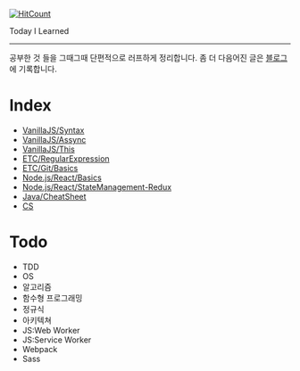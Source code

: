 <!--https://github.com/EatNug/TIL/blob/master/-->

[![HitCount](http://hits.dwyl.io/eaTnuG/TIL.svg)](http://hits.dwyl.io/eaTnuG/TIL)

Today I Learned
___

공부한 것 들을 그때그때 단편적으로 러프하게 정리합니다. 좀 더 다음어진 글은 [블로그](https://eatnug.github.io/)에 기록합니다.

# Index

- [VanillaJS/Syntax](https://github.com/eaTnuG/TIL/blob/master/VanillaJS/Syntax.md)
- [VanillaJS/Assync](https://github.com/eaTnuG/TIL/blob/master/VanillaJS/Async.md)
- [VanillaJS/This](https://github.com/eaTnuG/TIL/blob/master/VanillaJS/This.md)
- [ETC/RegularExpression](https://github.com/eaTnuG/TIL/blob/master/VanillaJS/RegularExpression.md)
- [ETC/Git/Basics](https://github.com/eaTnuG/TIL/blob/master/ETC/Git/Basics.md)
- [Node.js/React/Basics](https://github.com/eaTnuG/TIL/blob/master/Node.js/React/Basics.md)
- [Node.js/React/StateManagement-Redux](https://github.com/eaTnuG/TIL/blob/master/Node.js/React/StateManagement-Redux.md)
- [Java/CheatSheet](https://github.com/eaTnuG/TIL/blob/master/Java/CheatSheet.md)
- [CS](https://github.com/eaTnuG/TIL/tree/master/CS)
# Todo

- TDD
- OS
- 알고리즘
- 함수형 프로그래밍
- 정규식
- 아키텍쳐
- JS:Web Worker
- JS:Service Worker
- Webpack
- Sass
